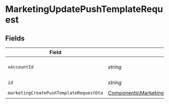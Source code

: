 # MarketingUpdatePushTemplateRequest


## Fields

| Field                                                                                                                | Type                                                                                                                 | Required                                                                                                             | Description                                                                                                          |
| -------------------------------------------------------------------------------------------------------------------- | -------------------------------------------------------------------------------------------------------------------- | -------------------------------------------------------------------------------------------------------------------- | -------------------------------------------------------------------------------------------------------------------- |
| `xAccountId`                                                                                                         | *string*                                                                                                             | :heavy_check_mark:                                                                                                   | The account identifier                                                                                               |
| `id`                                                                                                                 | *string*                                                                                                             | :heavy_check_mark:                                                                                                   | N/A                                                                                                                  |
| `marketingCreatePushTemplateRequestDto`                                                                              | [Components\MarketingCreatePushTemplateRequestDto](../../Models/Components/MarketingCreatePushTemplateRequestDto.md) | :heavy_check_mark:                                                                                                   | N/A                                                                                                                  |